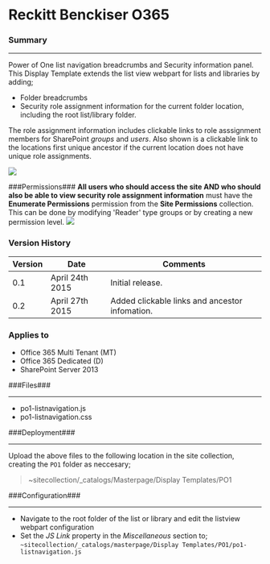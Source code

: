 Reckitt Benckiser O365
=======================================
### Summary ###

---
Power of One list navigation breadcrumbs and Security information panel. This Display Template extends the list view webpart for lists and libraries by adding;
- Folder breadcrumbs
- Security role assignment information for the current folder location, including the root list/library folder.

The role assignment information includes clickable links to role asssignment members for SharePoint *groups* and *users*. Also shown is a clickable link to the locations first unique ancestor if the current location does not have unique role assignments.

![](http://i.imgur.com/P252tJ0.png)

###Permissions###
**All users who should access the site AND who should also be able to view security role assignment information** must have the **Enumerate Permissions** permission from the **Site Permissions** collection.
This can be done by modifying 'Reader' type groups or by creating a new permission level.
![](http://i.imgur.com/tRJqJij.png)

### Version History ###
Version  | Date | Comments
---------| -----| --------
0.1  | April 24th 2015 | Initial release.
0.2  | April 27th 2015 | Added clickable links and ancestor infomation.

### Applies to ###
-  Office 365 Multi Tenant (MT)
-  Office 365 Dedicated (D)
-  SharePoint Server 2013

###Files###

---
- po1-listnavigation.js
- po1-listnavigation.css

###Deployment###

---
Upload the above files to the following location in the site collection, creating the `PO1` folder as neccesary;
>
> ~sitecollection/_catalogs/Masterpage/Display Templates/PO1
> 

###Configuration###

---
- Navigate to the root folder of the list or library and edit the listview webpart configuration
- Set the *JS Link* property in the *Miscellaneous* section to; `~sitecollection/_catalogs/masterpage/Display Templates/PO1/po1-listnavigation.js`

